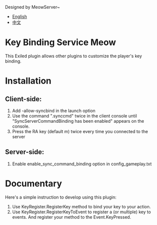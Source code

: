 Designed by MeowServer~
- [English](https://github.com/MeowServer/KeyBindingServiceMeow/blob/main/README.md)
- [中文](https://github.com/MeowServer/KeyBindingServiceMeow/blob/main/README_Zh.md)
# Key Binding Service Meow
This Exiled plugin allows other plugins to customize the player's key binding.
# Installation
## Client-side:
1. Add -allow-syncbind in the launch option
2. Use the command ".synccmd" twice in the client console until "SyncServerCommandBinding has been enabled" appears on the console.
3. Press the RA key (default m) twice every time you connected to the server
## Server-side:
1. Enable enable_sync_command_binding option in config_gameplay.txt

# Documentary
Here's a simple instruction to develop using this plugin:
1. Use KeyRegister.RegisterKey method to bind your key to your action. 
2. Use KeyRegister.RegisterKeyToEvent to register a (or multiple) key to events. And register your method to the Event.KeyPressed.

